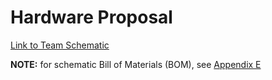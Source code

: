<!--
Ask team for summaries for this page
-->

# Hardware Proposal

[Link to Team Schematic](TeamSchematic.pdf)

<object data="TeamSchematic.pdf" width="1000" height="1000" type='application/pdf'>

__NOTE:__ for schematic Bill of Materials (BOM), see [Appendix E](Appendix/AppendixMain.md#bill-of-materials)